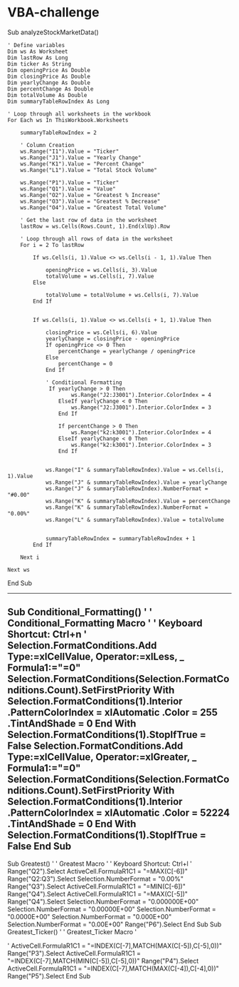 # VBA-challenge
Sub analyzeStockMarketData()
    
    ' Define variables
    Dim ws As Worksheet
    Dim lastRow As Long
    Dim ticker As String
    Dim openingPrice As Double
    Dim closingPrice As Double
    Dim yearlyChange As Double
    Dim percentChange As Double
    Dim totalVolume As Double
    Dim summaryTableRowIndex As Long
    
    ' Loop through all worksheets in the workbook
    For Each ws In ThisWorkbook.Worksheets
        
        summaryTableRowIndex = 2
        
        ' Column Creation
        ws.Range("I1").Value = "Ticker"
        ws.Range("J1").Value = "Yearly Change"
        ws.Range("K1").Value = "Percent Change"
        ws.Range("L1").Value = "Total Stock Volume"
        
        ws.Range("P1").Value = "Ticker"
        ws.Range("Q1").Value = "Value"
        ws.Range("O2").Value = "Greatest % Increase"
        ws.Range("O3").Value = "Greatest % Decrease"
        ws.Range("O4").Value = "Greatest Total Volume"
        
        ' Get the last row of data in the worksheet
        lastRow = ws.Cells(Rows.Count, 1).End(xlUp).Row
        
        ' Loop through all rows of data in the worksheet
        For i = 2 To lastRow
            
            If ws.Cells(i, 1).Value <> ws.Cells(i - 1, 1).Value Then
                
                openingPrice = ws.Cells(i, 3).Value
                totalVolume = ws.Cells(i, 7).Value
            Else
               
                totalVolume = totalVolume + ws.Cells(i, 7).Value
            End If
            
           
            If ws.Cells(i, 1).Value <> ws.Cells(i + 1, 1).Value Then
                
                closingPrice = ws.Cells(i, 6).Value
                yearlyChange = closingPrice - openingPrice
                If openingPrice <> 0 Then
                    percentChange = yearlyChange / openingPrice
                Else
                    percentChange = 0
                End If
                
                ' Conditional Formatting
                 If yearlyChange > 0 Then
                        ws.Range("J2:J3001").Interior.ColorIndex = 4
                    ElseIf yearlyChange < 0 Then
                        ws.Range("J2:J3001").Interior.ColorIndex = 3
                    End If
                    
                    If percentChange > 0 Then
                        ws.Range("k2:k3001").Interior.ColorIndex = 4
                    ElseIf yearlyChange < 0 Then
                        ws.Range("k2:k3001").Interior.ColorIndex = 3
                    End If
                    
               
                ws.Range("I" & summaryTableRowIndex).Value = ws.Cells(i, 1).Value
                ws.Range("J" & summaryTableRowIndex).Value = yearlyChange
                ws.Range("J" & summaryTableRowIndex).NumberFormat = "#0.00"
                ws.Range("K" & summaryTableRowIndex).Value = percentChange
                ws.Range("K" & summaryTableRowIndex).NumberFormat = "0.00%"
                ws.Range("L" & summaryTableRowIndex).Value = totalVolume
                
               
                summaryTableRowIndex = summaryTableRowIndex + 1
            End If
            
        Next i
        
    Next ws
    
End Sub


----

Sub Conditional_Formatting()
'
' Conditional_Formatting Macro
'
' Keyboard Shortcut: Ctrl+n
'
    Selection.FormatConditions.Add Type:=xlCellValue, Operator:=xlLess, _
        Formula1:="=0"
    Selection.FormatConditions(Selection.FormatConditions.Count).SetFirstPriority
    With Selection.FormatConditions(1).Interior
        .PatternColorIndex = xlAutomatic
        .Color = 255
        .TintAndShade = 0
    End With
    Selection.FormatConditions(1).StopIfTrue = False
    Selection.FormatConditions.Add Type:=xlCellValue, Operator:=xlGreater, _
        Formula1:="=0"
    Selection.FormatConditions(Selection.FormatConditions.Count).SetFirstPriority
    With Selection.FormatConditions(1).Interior
        .PatternColorIndex = xlAutomatic
        .Color = 52224
        .TintAndShade = 0
    End With
    Selection.FormatConditions(1).StopIfTrue = False
End Sub
----

Sub Greatest()
'
' Greatest Macro
'
' Keyboard Shortcut: Ctrl+l
'
    Range("Q2").Select
    ActiveCell.FormulaR1C1 = "=MAX(C[-6])"
    Range("Q2:Q3").Select
    Selection.NumberFormat = "0.00%"
    Range("Q3").Select
    ActiveCell.FormulaR1C1 = "=MIN(C[-6])"
    Range("Q4").Select
    ActiveCell.FormulaR1C1 = "=MAX(C[-5])"
    Range("Q4").Select
    Selection.NumberFormat = "0.000000E+00"
    Selection.NumberFormat = "0.00000E+00"
    Selection.NumberFormat = "0.0000E+00"
    Selection.NumberFormat = "0.000E+00"
    Selection.NumberFormat = "0.00E+00"
    Range("P6").Select
End Sub
Sub Greatest_Ticker()
'
' Greatest_Ticker Macro
'

'
    ActiveCell.FormulaR1C1 = "=INDEX(C[-7],MATCH(MAX(C[-5]),C[-5],0))"
    Range("P3").Select
    ActiveCell.FormulaR1C1 = "=INDEX(C[-7],MATCH(MIN(C[-5]),C[-5],0))"
    Range("P4").Select
    ActiveCell.FormulaR1C1 = "=INDEX(C[-7],MATCH(MAX(C[-4]),C[-4],0))"
    Range("P5").Select
End Sub
